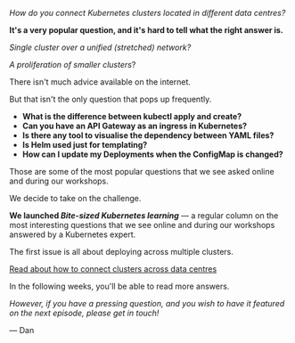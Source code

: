 _How do you connect Kubernetes clusters located in different data centres?_

**It's a very popular question, and it's hard to tell what the right answer is.**

_Single cluster over a unified (stretched) network?_

_A proliferation of smaller clusters_?

There isn't much advice available on the internet.

But that isn't the only question that pops up frequently.

- **What is the difference between kubectl apply and create?**
- **Can you have an API Gateway as an ingress in Kubernetes?**
- **Is there any tool to visualise the dependency between YAML files?**
- **Is Helm used just for templating?**
- **How can I update my Deployments when the ConfigMap is changed?**

Those are some of the most popular questions that we see asked online and during our workshops.

We decide to take on the challenge.

**We launched _Bite-sized Kubernetes learning_** — a regular column on the most interesting questions that we see online and during our workshops answered by a Kubernetes expert.

The first issue is all about deploying across multiple clusters.

[Read about how to connect clusters across data centres](https://learnk8s.io/bite-sized/connecting-multiple-kubernetes-clusters/ "Read about how to connect clusters across data centres")

In the following weeks, you'll be able to read more answers.

_However, if you have a pressing question, and you wish to have it featured on the next episode, please get in touch!_

— Dan